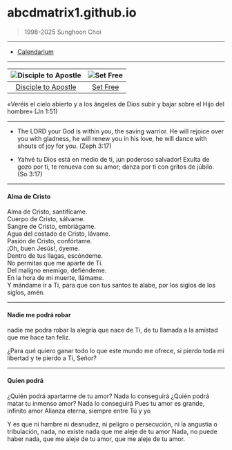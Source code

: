 # abcdmatrix1.github.io

> 1998-2025 Sunghoon Choi  

----
 
* [Calendarium](./LC.md) 

----

| ![Disciple to Apostle](https://www.ncronline.org/files/styles/article_one-third_width/public/Jacob%27s%20ladder_1.jpg) | ![Set Free](https://www.ncronline.org/files/styles/article_one-third_width/public/beelzebul_9.jpg) |
| :--: | :--: |
| [Disciple to Apostle](https://www.ncronline.org/spirituality/pencil-preaching/disciple-apostle) | [Set Free](https://www.ncronline.org/spirituality/pencil-preaching/pencil-preaching/set-free-0)  |

«Veréis el cielo abierto y a los ángeles de Dios subir y bajar sobre el Hijo del hombre» (Jn 1:51)



----

- The LORD your God is within you, the saving warrior. He will rejoice over you with gladness, he will renew you in his love, he will dance with shouts of joy for you. (Zeph 3:17)


- Yahvé tu Dios está en medio de ti, ¡un poderoso salvador! Exulta de gozo por ti, te renueva con su amor; danza por ti con gritos de júbilo. (So 3:17)

----

#### Alma de Cristo  

Alma de Cristo, santifícame.  
Cuerpo de Cristo, sálvame.  
Sangre de Cristo, embriágame.  
Agua del costado de Cristo, lávame.  
Pasión de Cristo, confórtame.  
¡Oh, buen Jesús!, óyeme.  
Dentro de tus llagas, escóndeme.  
No permitas que me aparte de Ti.  
Del maligno enemigo, defiéndeme.  
En la hora de mi muerte, llámame.  
Y mándame ir a Ti, para que con tus santos te alabe, por los siglos de los siglos,  amén. 


----

#### Nadie me podrá robar

nadie me podra robar 
la alegría que nace de Ti, 
de tu llamada a la amistad 
que me hace tan feliz.

¿Para qué quiero ganar 
todo lo que este mundo me ofrece, 
si pierdo toda mi libertad 
y te pierdo a Ti, Señor?

----

#### Quien podrá

¿Quién podrá apartarme de tu amor?
Nada lo conseguirá
¿Quién podrá matar tu inmenso amor?
Nada lo conseguirá
Pues tu amor es grande, infinito amor
Alianza eterna, siempre entre Tú y yo

Y es que ni hambre ni desnudez,
ni peligro o persecución,
ni la angustia o tribulación,
nada, no existe nada 
que me aleje de tu amor
Nada, no puede haber nada, 
que me aleje de tu amor, 
que me aleje de tu amor.